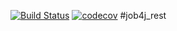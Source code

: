 [![Build Status](https://app.travis-ci.com/AMEMELYANOV/job4j_rest.svg?branch=main)](https://app.travis-ci.com/AMEMELYANOV/job4j_rest)
[![codecov](https://codecov.io/gh/AMEMELYANOV/job4j_rest/branch/master/graph/badge.svg?token=R43d2k5U8Q)](https://codecov.io/gh/AMEMELYANOV/job4j_rest)
#job4j_rest

